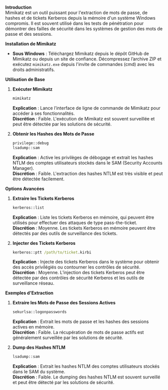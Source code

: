 **Introduction**\
Mimikatz est un outil puissant pour l'extraction de mots de passe, de hashes et de tickets Kerberos depuis la mémoire d'un système Windows compromis. Il est souvent utilisé dans les tests de pénétration pour démontrer des failles de sécurité dans les systèmes de gestion des mots de passe et des sessions.

**Installation de Mimikatz**

* **Sous Windows** : Téléchargez Mimikatz depuis le dépôt GitHub de Mimikatz ou depuis un site de confiance. Décompressez l’archive ZIP et exécutez `mimikatz.exe` depuis l'invite de commandes (cmd) avec les droits administratifs.

**Utilisation de Base**

1.  **Exécuter Mimikatz**

    ```cmd
    mimikatz
    ```

    **Explication** : Lance l’interface de ligne de commande de Mimikatz pour accéder à ses fonctionnalités.\
    **Discrétion** : Faible. L'exécution de Mimikatz est souvent surveillée et peut être détectée par les solutions de sécurité.
2.  **Obtenir les Hashes des Mots de Passe**

    ```cmd
    privilege::debug
    lsadump::sam
    ```

    **Explication** : Active les privilèges de débogage et extrait les hashes NTLM des comptes utilisateurs stockés dans le SAM (Security Accounts Manager).\
    **Discrétion** : Faible. L'extraction des hashes NTLM est très visible et peut être détectée facilement.

**Options Avancées**

1.  **Extraire les Tickets Kerberos**

    ```cmd
    kerberos::list
    ```

    **Explication** : Liste les tickets Kerberos en mémoire, qui peuvent être utilisés pour effectuer des attaques de type pass-the-ticket.\
    **Discrétion** : Moyenne. Les tickets Kerberos en mémoire peuvent être détectés par des outils de surveillance des tickets.
2.  **Injecter des Tickets Kerberos**

    ```cmd
    kerberos::ptt /path/to/ticket.kirbi
    ```

    **Explication** : Injecte des tickets Kerberos dans le système pour obtenir des accès privilégiés ou contourner les contrôles de sécurité.\
    **Discrétion** : Moyenne. L’injection des tickets Kerberos peut être détectée par des contrôles de sécurité Kerberos et les outils de surveillance réseau.

**Exemples d'Extraction**

1.  **Extraire les Mots de Passe des Sessions Actives**

    ```cmd
    sekurlsa::logonpasswords
    ```

    **Explication** : Extrait les mots de passe et les hashes des sessions actives en mémoire.\
    **Discrétion** : Faible. La récupération de mots de passe actifs est généralement surveillée par les solutions de sécurité.
2.  **Dump des Hashes NTLM**

    ```cmd
    lsadump::sam
    ```

    **Explication** : Extrait les hashes NTLM des comptes utilisateurs stockés dans le SAM du système.\
    **Discrétion** : Faible. Le dumping des hashes NTLM est souvent surveillé et peut être détecté par les solutions de sécurité.
